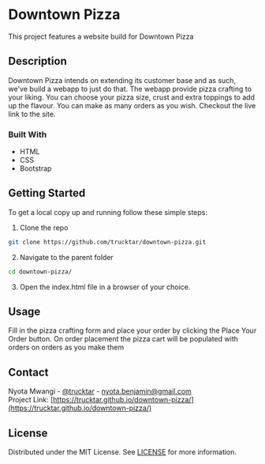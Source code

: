 # Downtown Pizza
This project features a website build for Downtown Pizza

## Description

Downtown Pizza intends on extending its customer base and as such, we've build a webapp to just do that. The webapp provide pizza crafting to your liking. You can choose your pizza size, crust and extra toppings to add up the flavour. You can make as many orders as you wish. Checkout the live link to the site.

### Built With

- HTML
- CSS
- Bootstrap

## Getting Started

To get a local copy up and running follow these simple steps:

1. Clone the repo

```sh
git clone https://github.com/trucktar/downtown-pizza.git
```

2. Navigate to the parent folder

```sh
cd downtown-pizza/
```

3. Open the index.html file in a browser of your choice.

## Usage

Fill in the pizza crafting form and place your order by clicking the Place Your Order button. On order placement the pizza cart will be populated with orders on orders as you make them

## Contact

Nyota Mwangi - [@trucktar](https://twitter.com/trucktar) - nyota.benjamin@gmail.com  
Project Link: [https://trucktar.github.io/downtown-pizza/](https://trucktar.github.io/downtown-pizza/)

## License

Distributed under the MIT License. See [LICENSE](LICENSE) for more information.
